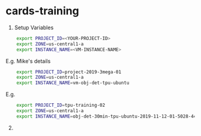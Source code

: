 # cards-training

1) Setup Variables
```bash
    export PROJECT_ID=<YOUR-PROJECT-ID>
    export ZONE=us-central1-a
    export INSTANCE_NAME=<VM-INSTANCE-NAME>
```
E.g. Mike's details
```bash
    export PROJECT_ID=project-2019-3mega-01
    export ZONE=us-central1-a
    export INSTANCE_NAME=vm-obj-det-tpu-ubuntu
```
E.g. 
```bash
    export PROJECT_ID=tpu-training-02
    export ZONE=us-central1-a
    export INSTANCE_NAME=obj-det-30min-tpu-ubuntu-2019-11-12-01-5028-4460
```


2)


